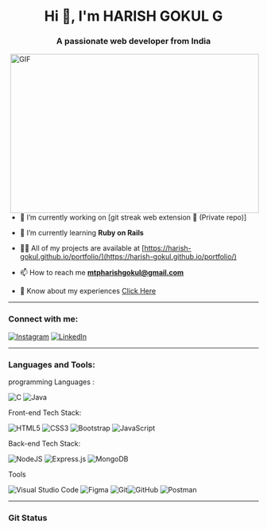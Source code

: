<h1 align="center">Hi 👋, I'm HARISH GOKUL G</h1>
<h3 align="center">A passionate web developer from India</h3>
 

<img align="right" alt="GIF" src="https://user-images.githubusercontent.com/37581959/141803278-86a2df71-ab7c-42b9-9e40-3c9f12172c38.gif" width="500" height="320" />

- 🔭 I’m currently working on [git streak web extension 🧩 (Private repo)]

- 🌱 I’m currently learning **Ruby on Rails**

- 👨‍💻 All of my projects are available at [https://harish-gokul.github.io/portfolio/](https://harish-gokul.github.io/portfolio/)

- 📫 How to reach me **mtpharishgokul@gmail.com**

- 📄 Know about my experiences [Click Here](https://drive.google.com/file/d/1VfrA9FpqHGoEnY0plO_rTYiAZNy3zuWr/view?usp=sharing)
<hr>
<h3 align="left">Connect with me:</h3>

[![Instagram](https://img.shields.io/badge/Instagram-%23E4405F.svg?logo=Instagram&logoColor=white)](https://www.instagram.com/harish.__.gokul/) [![LinkedIn](https://img.shields.io/badge/LinkedIn-%230077B5.svg?logo=linkedin&logoColor=white)](https://www.linkedin.com/in/harish-gokul-g-445962200/) 

<hr>
<p align="left">
</p>

<h3 align="left">Languages and Tools:</h3>

programming Languages :


![C](https://img.shields.io/badge/c-%2300599C.svg?style=for-the-badge&logo=c&logoColor=white) ![Java](https://img.shields.io/badge/java-%23ED8B00.svg?style=for-the-badge&logo=java&logoColor=white) 



Front-end Tech Stack:

![HTML5](https://img.shields.io/badge/html5-%23E34F26.svg?style=for-the-badge&logo=html5&logoColor=white) ![CSS3](https://img.shields.io/badge/css3-%231572B6.svg?style=for-the-badge&logo=css3&logoColor=white) ![Bootstrap](https://img.shields.io/badge/bootstrap-%23563D7C.svg?style=for-the-badge&logo=bootstrap&logoColor=white)  ![JavaScript](https://img.shields.io/badge/javascript-%23323330.svg?style=for-the-badge&logo=javascript&logoColor=%23F7DF1E)

Back-end Tech Stack:

![NodeJS](https://img.shields.io/badge/node.js-6DA55F?style=for-the-badge&logo=node.js&logoColor=white) ![Express.js](https://img.shields.io/badge/express.js-%23404d59.svg?style=for-the-badge&logo=express&logoColor=%2361DAFB) ![MongoDB](https://img.shields.io/badge/MongoDB-%234ea94b.svg?style=for-the-badge&logo=mongodb&logoColor=white)

Tools

![Visual Studio Code](https://img.shields.io/badge/Visual_Studio_Code-0078D4?style=for-the-badge&logo=visual%20studio%20code&logoColor=white) ![Figma](https://img.shields.io/badge/figma-%23F24E1E.svg?style=for-the-badge&logo=figma&logoColor=white) ![Git](https://img.shields.io/badge/GIT-E44C30?style=for-the-badge&logo=git&logoColor=white)![GitHub](https://img.shields.io/badge/GitHub-100000?style=for-the-badge&logo=github&logoColor=white) ![Postman](https://img.shields.io/badge/Postman-FF6C37?style=for-the-badge&logo=postman&logoColor=white) 
<hr>
<h3 align="left">Git Status</h3>
<div align="center"> 
    <img src="https://github-readme-stats.vercel.app/api/top-langs/?username=Harish-Gokul&theme=dark&hide_border=false&include_all_commits=true&count_private=true&layout=compact" alt="">
    <br>
    <img src="https://github-readme-stats.vercel.app/api?username=Harish-Gokul&theme=dark&hide_border=false&include_all_commits=true&count_private=true" alt="">
    <br>
    <img src="https://github-readme-streak-stats.herokuapp.com/?user=Harish-Gokul&theme=dark&hide_border=false" alt="">
</div>

